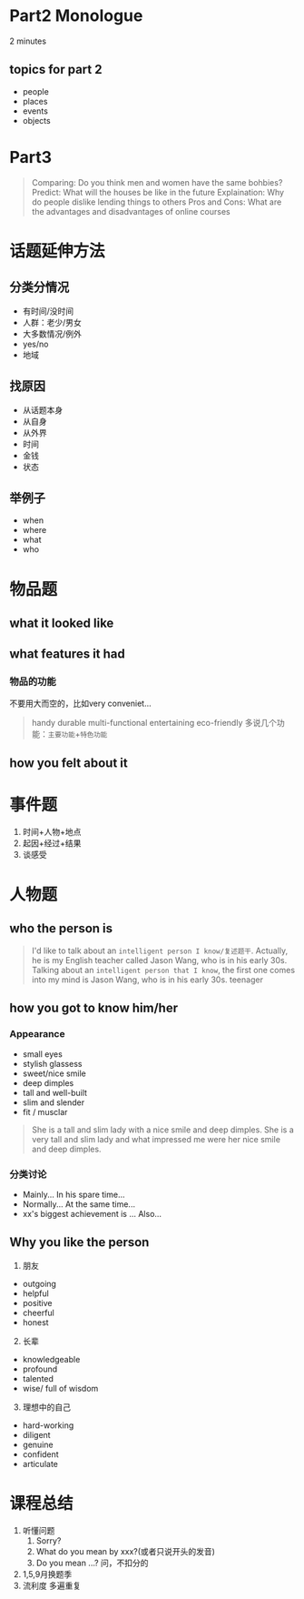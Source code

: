 # Part2 Monologue
2 minutes
## topics for part 2
- people
- places
- events
- objects

# Part3
> Comparing: Do you think men and women have the same bohbies?
> Predict: What will the houses be like in the future
> Explaination: Why do people dislike lending things to others
> Pros and Cons: What are the advantages and disadvantages of online courses


# 话题延伸方法
## 分类分情况
- 有时间/没时间
- 人群：老少/男女
- 大多数情况/例外
- yes/no
- 地域
## 找原因
- 从话题本身
- 从自身
- 从外界
- 时间
- 金钱
- 状态

## 举例子
- when
- where
- what
- who
  
# 物品题
## what it looked like
## what features it had
### 物品的功能
不要用大而空的，比如very conveniet...
> handy durable multi-functional entertaining eco-friendly
多说几个功能：`主要功能`+`特色功能`
## how you felt about it

# 事件题
1. 时间+人物+地点
2. 起因+经过+结果
3. 谈感受

# 人物题
## who the person is
> I'd like to talk about an `intelligent person I know/复述题干`. Actually, he is my English teacher called Jason Wang, who is in his early 30s.
> Talking about an `intelligent person that I know`, the first one comes into my mind is Jason Wang, who is in his early 30s.
teenager 
## how you got to know him/her
### Appearance
- small eyes
- stylish glassess
- sweet/nice smile
- deep dimples
- tall and well-built
- slim and slender
- fit / musclar
> She is a tall and slim lady with a nice smile and deep dimples.
> She is a very tall and slim lady and what impressed me were her nice smile and deep dimples.
### 分类讨论
- Mainly... In his spare time...
- Normally... At the same time...
- xx's biggest achievement is ... Also...
## Why you like the person
1. 朋友
- outgoing
- helpful
- positive
- cheerful
- honest
2. 长辈
- knowledgeable
- profound
- talented
- wise/ full of wisdom
3. 理想中的自己
- hard-working
- diligent
- genuine
- confident
- articulate

# 课程总结
1. 听懂问题
   1. Sorry?
   2. What do you mean by xxx?(或者只说开头的发音)
   3. Do you mean ...?
   问，不扣分的
2. 1,5,9月换题季
3. 流利度 多遍重复